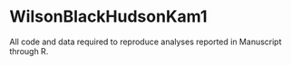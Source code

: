 # WilsonBlackHudsonKam1

All code and data required to reproduce analyses reported in Manuscript through R.
